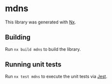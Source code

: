 # mdns

This library was generated with [Nx](https://nx.dev).

## Building

Run `nx build mdns` to build the library.

## Running unit tests

Run `nx test mdns` to execute the unit tests via [Jest](https://jestjs.io).

